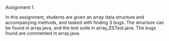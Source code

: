 Assignment 1.

In this assignment, students are given an array data structure and accompanying methods, and tasked with finding 3 bugs. The structure can be found in array.java, and the test suite in array_ESTest.java. The bugs found are commented in array.java.
